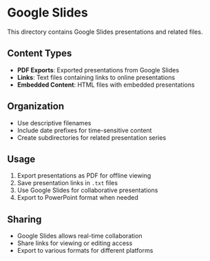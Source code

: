 # Google Slides

This directory contains Google Slides presentations and related files.

## Content Types
- **PDF Exports**: Exported presentations from Google Slides
- **Links**: Text files containing links to online presentations
- **Embedded Content**: HTML files with embedded presentations

## Organization
- Use descriptive filenames
- Include date prefixes for time-sensitive content
- Create subdirectories for related presentation series

## Usage
1. Export presentations as PDF for offline viewing
2. Save presentation links in `.txt` files
3. Use Google Slides for collaborative presentations
4. Export to PowerPoint format when needed

## Sharing
- Google Slides allows real-time collaboration
- Share links for viewing or editing access
- Export to various formats for different platforms